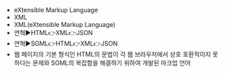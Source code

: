 ﻿- eXtensible Markup Language
- XML
- XML(eXtensible Markup Language)
- 연혁▶️HTML👉XML👉JSON
- 연혁▶️SGML👉HTML👉XML👉JSON
- 웹 페이지의 기본 형식인 HTML의 문법이 각 웹 브라우저에서 상호 호환적이지 못하다는 문제와 SGML의 복잡함을 해결하기 위하여 개발된 마크업 언어
